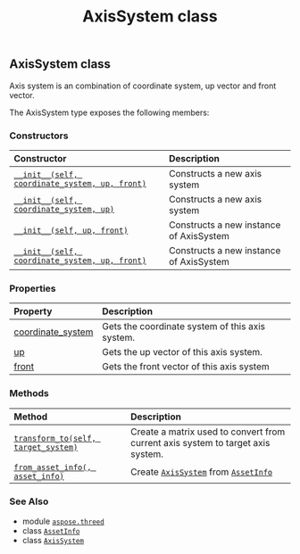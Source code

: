 ﻿---
title: AxisSystem class
second_title: Aspose.3D for Python via .NET API References
description: 
type: docs
weight: 30
url: /python-net/aspose.threed/axissystem/
is_root: false
---

## AxisSystem class

Axis system is an combination of coordinate system, up vector and front vector.



The AxisSystem type exposes the following members:

### Constructors
| Constructor | Description |
| :- | :- |
| [`__init__(self, coordinate_system, up, front)`](/3d/python-net/aspose.threed/axissystem/__init__/#aspose.threed.coordinatesystem-aspose.threed.axis-aspose.threed.axis) | Constructs a new axis system |
| [`__init__(self, coordinate_system, up)`](/3d/python-net/aspose.threed/axissystem/__init__/#aspose.threed.coordinatesystem-aspose.threed.axis) | Constructs a new axis system |
| [`__init__(self, up, front)`](/3d/python-net/aspose.threed/axissystem/__init__/#aspose.threed.axis-system.nullable`1[[aspose.threed.axis]]) | Constructs a new instance of AxisSystem |
| [`__init__(self, coordinate_system, up, front)`](/3d/python-net/aspose.threed/axissystem/__init__/#system.nullable`1[[aspose.threed.coordinatesystem]]-system.nullable`1[[aspose.threed.axis]]-system.nullable`1[[aspose.threed.axis]]) | Constructs a new instance of AxisSystem |


### Properties
| Property | Description |
| :- | :- |
| [coordinate_system](/3d/python-net/aspose.threed/axissystem/coordinate_system) | Gets the coordinate system of this axis system. |
| [up](/3d/python-net/aspose.threed/axissystem/up) | Gets the up vector of this axis system. |
| [front](/3d/python-net/aspose.threed/axissystem/front) | Gets the front vector of this axis system |


### Methods
| Method | Description |
| :- | :- |
| [`transform_to(self, target_system)`](/3d/python-net/aspose.threed/axissystem/transform_to/#aspose.threed.axissystem) | Create a matrix used to convert from current axis system to target axis system. |
| [`from_asset_info(, asset_info)`](/3d/python-net/aspose.threed/axissystem/from_asset_info/#aspose.threed.assetinfo) | Create [`AxisSystem`](/3d/python-net/aspose.threed/axissystem) from [`AssetInfo`](/3d/python-net/aspose.threed/assetinfo) |



### See Also
* module [`aspose.threed`](..)
* class [`AssetInfo`](/3d/python-net/aspose.threed/assetinfo)
* class [`AxisSystem`](/3d/python-net/aspose.threed/axissystem)
